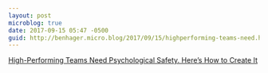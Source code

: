 ```yaml
---
layout: post
microblog: true
date: 2017-09-15 05:47 -0500
guid: http://benhager.micro.blog/2017/09/15/highperforming-teams-need.html
---
```

[High-Performing Teams Need Psychological Safety. Here’s How to Create It](https://hbr.org/2017/08/high-performing-teams-need-psychological-safety-heres-how-to-create-it)
